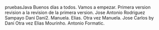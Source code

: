 pruebasJava
Buenos días a todos.
Vamos a empezar.
Primera version
revision a la revision de la primera version.
Jose Antonio Rodriguez Sampayo 
Dani
Dani2.
Manuela.
Elias.
Otra vez Manuela.
Jose Carlos by Dani
Otra vez Elias Mourinho.
Antonio Formatic.
